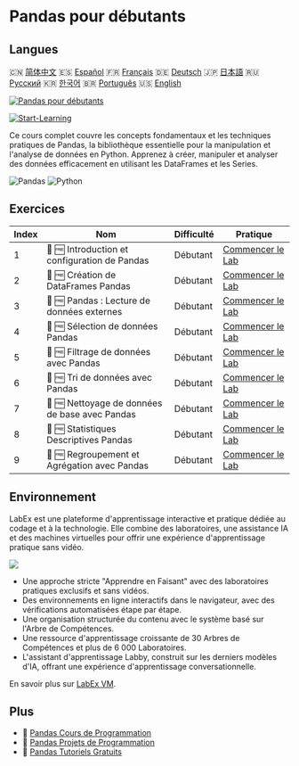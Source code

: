 # Pandas pour débutants

## Langues

🇨🇳 [简体中文](README_zh.md) 🇪🇸 [Español](README_es.md) 🇫🇷 [Français](README_fr.md) 🇩🇪 [Deutsch](README_de.md) 🇯🇵 [日本語](README_ja.md) 🇷🇺 [Русский](README_ru.md) 🇰🇷 [한국어](README_ko.md) 🇧🇷 [Português](README_pt.md) 🇺🇸 [English](README.md) 

[![Pandas pour débutants](https://cover-creator.labex.io/pandas-for-beginners.png?lang=fr)](https://labex.io/fr/courses/pandas-for-beginners)

[![Start-Learning](https://img.shields.io/badge/Start-Learning-whitesmoke?style=for-the-badge)](https://labex.io/fr/courses/pandas-for-beginners)

Ce cours complet couvre les concepts fondamentaux et les techniques pratiques de Pandas, la bibliothèque essentielle pour la manipulation et l'analyse de données en Python. Apprenez à créer, manipuler et analyser des données efficacement en utilisant les DataFrames et les Series.

![Pandas](https://img.shields.io/badge/Pandas-whitesmoke?style=for-the-badge&logo=pandas)
![Python](https://img.shields.io/badge/Python-whitesmoke?style=for-the-badge&logo=python)


## Exercices

|   Index | Nom                                            | Difficulté   | Pratique                                                                                                                   |
|---------|------------------------------------------------|--------------|----------------------------------------------------------------------------------------------------------------------------|
|       1 | 📖 🆓 Introduction et configuration de Pandas  | Débutant     | <a target='_blank' href='https://labex.io/fr/tutorials/pandas-pandas-introduction-and-setup-596395'>Commencer le Lab</a>   |
|       2 | 📖 🆓 Création de DataFrames Pandas            | Débutant     | <a target='_blank' href='https://labex.io/fr/tutorials/pandas-pandas-creating-dataframes-596391'>Commencer le Lab</a>      |
|       3 | 📖 🆓 Pandas : Lecture de données externes     | Débutant     | <a target='_blank' href='https://labex.io/fr/tutorials/pandas-pandas-reading-external-data-596396'>Commencer le Lab</a>    |
|       4 | 📖 🆓 Sélection de données Pandas              | Débutant     | <a target='_blank' href='https://labex.io/fr/tutorials/pandas-pandas-selecting-data-596397'>Commencer le Lab</a>           |
|       5 | 📖 🆓 Filtrage de données avec Pandas          | Débutant     | <a target='_blank' href='https://labex.io/fr/tutorials/pandas-pandas-filtering-data-596393'>Commencer le Lab</a>           |
|       6 | 📖 🆓 Tri de données avec Pandas               | Débutant     | <a target='_blank' href='https://labex.io/fr/tutorials/pandas-pandas-sorting-data-596398'>Commencer le Lab</a>             |
|       7 | 📖 🆓 Nettoyage de données de base avec Pandas | Débutant     | <a target='_blank' href='https://labex.io/fr/tutorials/pandas-pandas-basic-data-cleaning-596390'>Commencer le Lab</a>      |
|       8 | 📖 🆓 Statistiques Descriptives Pandas         | Débutant     | <a target='_blank' href='https://labex.io/fr/tutorials/pandas-pandas-descriptive-statistics-596392'>Commencer le Lab</a>   |
|       9 | 📖 🆓 Regroupement et Agrégation avec Pandas   | Débutant     | <a target='_blank' href='https://labex.io/fr/tutorials/pandas-pandas-grouping-and-aggregating-596394'>Commencer le Lab</a> |

## Environnement

LabEx est une plateforme d'apprentissage interactive et pratique dédiée au codage et à la technologie. Elle combine des laboratoires, une assistance IA et des machines virtuelles pour offrir une expérience d'apprentissage pratique sans vidéo.

![](https://tutorial-screenshot.getvm.io/images/vm-1725247253.png)

- Une approche stricte "Apprendre en Faisant" avec des laboratoires pratiques exclusifs et sans vidéos.
- Des environnements en ligne interactifs dans le navigateur, avec des vérifications automatisées étape par étape.
- Une organisation structurée du contenu avec le système basé sur l'Arbre de Compétences.
- Une ressource d'apprentissage croissante de 30 Arbres de Compétences et plus de 6 000 Laboratoires.
- L'assistant d'apprentissage Labby, construit sur les derniers modèles d'IA, offrant une expérience d'apprentissage conversationnelle.

En savoir plus sur [LabEx VM](https://support.labex.io/using-labex/virtual-machine).

## Plus

- 🔗 [Pandas Cours de Programmation](https://github.com/labex-labs/awesome-programming-courses)
- 🔗 [Pandas Projets de Programmation](https://github.com/labex-labs/awesome-programming-projects)
- 🔗 [Pandas Tutoriels Gratuits](https://github.com/labex-labs/pandas-free-tutorials)

